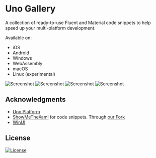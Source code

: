 # Uno Gallery

A collection of ready-to-use Fluent and Material code snippets to help speed up your multi-platform development.

Available on:
- iOS
- Android
- Windows
- WebAssembly
- macOS
- Linux (experimental)

![Screenshot](./images/Screenshot1.png)
![Screenshot](./images/Screenshot2.png)
![Screenshot](./images/Screenshot3.png)
![Screenshot](./images/Screenshot4.png)


## Acknowledgments
- [Uno Platform](https://platform.uno)
- [ShowMeTheXaml](https://github.com/Keboo/ShowMeTheXAML) for code snippets. Through [our Fork](https://github.com/unoplatform/ShowMeTheXAML)
- [WinUI](https://microsoft.github.io/microsoft-ui-xaml/)

## License
[![License](https://img.shields.io/badge/License-Apache%202.0-blue.svg)](LICENSE)